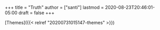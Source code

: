+++
title = "Truth"
author = ["santi"]
lastmod = 2020-08-23T20:46:01-05:00
draft = false
+++

[Themes]({{< relref "20200731015147-themes" >}})
